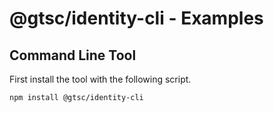 # @gtsc/identity-cli - Examples

## Command Line Tool

First install the tool with the following script.

```shell
npm install @gtsc/identity-cli
```
